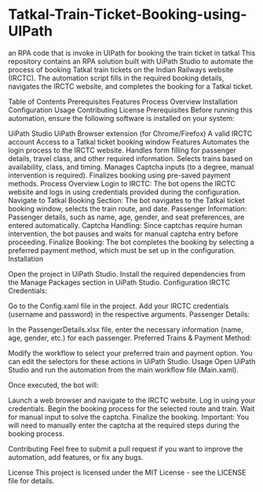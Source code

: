 # Tatkal-Train-Ticket-Booking-using-UIPath
an RPA code that is invoke in UIPath for booking the train ticket in tatkal
This repository contains an RPA solution built with UiPath Studio to automate the process of booking Tatkal train tickets on the Indian Railways website (IRCTC). The automation script fills in the required booking details, navigates the IRCTC website, and completes the booking for a Tatkal ticket.

Table of Contents
Prerequisites
 Features
 Process Overview
 Installation
 Configuration
 Usage
 Contributing
 License
 Prerequisites
Before running this automation, ensure the following software is installed on your system:

UiPath Studio
UiPath Browser extension (for Chrome/Firefox)
A valid IRCTC account
Access to a Tatkal ticket booking window
Features
Automates the login process to the IRCTC website.
Handles form filling for passenger details, travel class, and other required information.
Selects trains based on availability, class, and timing.
Manages Captcha inputs (to a degree, manual intervention is required).
Finalizes booking using pre-saved payment methods.
Process Overview
Login to IRCTC: The bot opens the IRCTC website and logs in using credentials provided during the configuration.
Navigate to Tatkal Booking Section: The bot navigates to the Tatkal ticket booking window, selects the train route, and date.
Passenger Information: Passenger details, such as name, age, gender, and seat preferences, are entered automatically.
Captcha Handling: Since captchas require human intervention, the bot pauses and waits for manual captcha entry before proceeding.
Finalize Booking: The bot completes the booking by selecting a preferred payment method, which must be set up in the configuration.
Installation

Open the project in UiPath Studio.
Install the required dependencies from the Manage Packages section in UiPath Studio.
Configuration
IRCTC Credentials:

Go to the Config.xaml file in the project.
Add your IRCTC credentials (username and password) in the respective arguments.
Passenger Details:

In the PassengerDetails.xlsx file, enter the necessary information (name, age, gender, etc.) for each passenger.
Preferred Trains & Payment Method:

Modify the workflow to select your preferred train and payment option. You can edit the selectors for these actions in UiPath Studio.
Usage
Open UiPath Studio and run the automation from the main workflow file (Main.xaml).

Once executed, the bot will:

Launch a web browser and navigate to the IRCTC website.
Log in using your credentials.
Begin the booking process for the selected route and train.
Wait for manual input to solve the captcha.
Finalize the booking.
Important: You will need to manually enter the captcha at the required steps during the booking process.

Contributing
Feel free to submit a pull request if you want to improve the automation, add features, or fix any bugs.

License
This project is licensed under the MIT License - see the LICENSE file for details.
